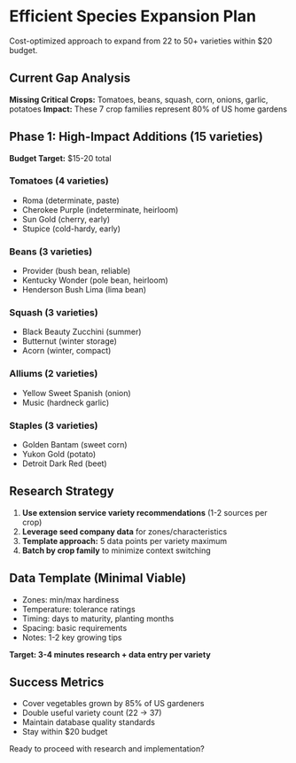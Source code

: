 # Efficient Species Expansion Plan

Cost-optimized approach to expand from 22 to 50+ varieties within $20 budget.

## Current Gap Analysis
**Missing Critical Crops:** Tomatoes, beans, squash, corn, onions, garlic, potatoes
**Impact:** These 7 crop families represent 80% of US home gardens

## Phase 1: High-Impact Additions (15 varieties)
**Budget Target:** $15-20 total

### Tomatoes (4 varieties)
- Roma (determinate, paste)
- Cherokee Purple (indeterminate, heirloom) 
- Sun Gold (cherry, early)
- Stupice (cold-hardy, early)

### Beans (3 varieties)
- Provider (bush bean, reliable)
- Kentucky Wonder (pole bean, heirloom)
- Henderson Bush Lima (lima bean)

### Squash (3 varieties)
- Black Beauty Zucchini (summer)
- Butternut (winter storage)
- Acorn (winter, compact)

### Alliums (2 varieties)
- Yellow Sweet Spanish (onion)
- Music (hardneck garlic)

### Staples (3 varieties)
- Golden Bantam (sweet corn)
- Yukon Gold (potato)
- Detroit Dark Red (beet)

## Research Strategy
1. **Use extension service variety recommendations** (1-2 sources per crop)
2. **Leverage seed company data** for zones/characteristics
3. **Template approach:** 5 data points per variety maximum
4. **Batch by crop family** to minimize context switching

## Data Template (Minimal Viable)
- Zones: min/max hardiness
- Temperature: tolerance ratings
- Timing: days to maturity, planting months
- Spacing: basic requirements
- Notes: 1-2 key growing tips

**Target: 3-4 minutes research + data entry per variety**

## Success Metrics
- Cover vegetables grown by 85% of US gardeners
- Double useful variety count (22 → 37)
- Maintain database quality standards
- Stay within $20 budget

Ready to proceed with research and implementation?